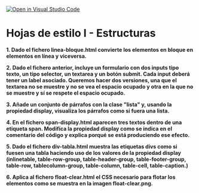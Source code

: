 [![Open in Visual Studio Code](https://classroom.github.com/assets/open-in-vscode-c66648af7eb3fe8bc4f294546bfd86ef473780cde1dea487d3c4ff354943c9ae.svg)](https://classroom.github.com/online_ide?assignment_repo_id=9724333&assignment_repo_type=AssignmentRepo)
# Hojas de estilo I - Estructuras

**1. Dado el fichero linea-bloque.html convierte los elementos en bloque en elementos en línea y viceversa.**

**2. Dado el fichero anterior, incluye un formulario con dos inputs tipo texto, un tipo selector, un textarea y un botón submit. Cada input deberá tener un label asociado. Queremos hacer dos versiones, una que el textarea no se muestre y no se vea el espacio ocupado y otra en la que no se muestre y sí se respete el espacio ocupado.**

**3. Añade un conjunto de párrafos con la clase "lista" y, usando la propiedad display, visualiza los párrafos como si fuera una lista.**

**4. En el fichero span-display.html aparecen tres textos dentro de una etiqueta span. Modifica la propiedad display como se indica en el comentario del código y explica porqué se está produciendo ese efecto.**

**5. Dado el fichero div-tabla.html muestra las etiquetas divs como si fuesen una tabla haciendo uso de los valores de la propiedad display (inlinetable, table-row-group, table-header-group, table-footer-group, table-row, tablecolumn-group, table-column, table-cell, table-caption.)**

**6. Aplica al fichero float-clear.html el CSS necesario para flotar los elementos como se muestra en la imagen float-clear.png.**
